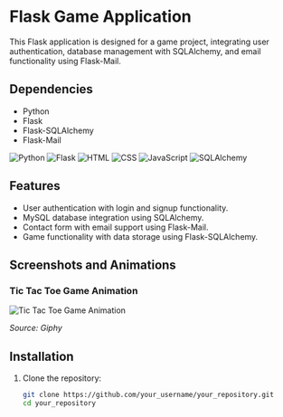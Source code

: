 # Flask Game Application

This Flask application is designed for a game project, integrating user authentication, database management with SQLAlchemy, and email functionality using Flask-Mail.

## Dependencies

- Python
- Flask
- Flask-SQLAlchemy
- Flask-Mail

![Python](https://www.python.org/static/img/python-logo.png)
![Flask](https://flask.palletsprojects.com/en/2.0.x/_images/flask-logo.png)
![HTML](https://upload.wikimedia.org/wikipedia/commons/thumb/6/61/HTML5_logo_and_wordmark.svg/200px-HTML5_logo_and_wordmark.svg.png)
![CSS](https://upload.wikimedia.org/wikipedia/commons/d/d5/CSS3_logo_and_wordmark.svg)
![JavaScript](https://upload.wikimedia.org/wikipedia/commons/9/99/Unofficial_JavaScript_logo_2.svg)
![SQLAlchemy](https://upload.wikimedia.org/wikipedia/commons/thumb/9/98/SQLAlchemy_logo.svg/200px-SQLAlchemy_logo.svg)

## Features

- User authentication with login and signup functionality.
- MySQL database integration using SQLAlchemy.
- Contact form with email support using Flask-Mail.
- Game functionality with data storage using Flask-SQLAlchemy.

## Screenshots and Animations

### Tic Tac Toe Game Animation

![Tic Tac Toe Game Animation](https://media.giphy.com/media/XeX7mlFCeZkLW/giphy.gif)

*Source: Giphy*

## Installation

1. Clone the repository:
   ```bash
   git clone https://github.com/your_username/your_repository.git
   cd your_repository
